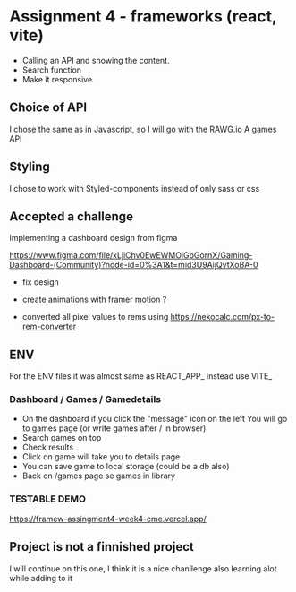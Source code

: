 # Assignment 4 - frameworks (react, vite)

- Calling an API and showing the content. 
- Search function
- Make it responsive

## Choice of API
I chose the same as in Javascript, so I will go with the RAWG.io
A games API 

## Styling
I chose to work with Styled-components instead of only sass or css

## Accepted a challenge
Implementing a dashboard design from figma

https://www.figma.com/file/xLjiChv0EwEWMOiGbGornX/Gaming-Dashboard-(Community)?node-id=0%3A1&t=mid3U9AijQvtXoBA-0

- fix design
- create animations with framer motion ?

- converted all pixel values to rems using 
https://nekocalc.com/px-to-rem-converter

## ENV
For the ENV files it was almost same as REACT_APP_ instead use VITE_

### Dashboard / Games / Gamedetails
- On the dashboard if you click the "message" icon on the left
You will go to games page (or write games after / in browser)
- Search games on top
- Check results
- Click on game will take you to details page
- You can save game to local storage (could be a db also)
- Back on /games page se games in library

### TESTABLE DEMO
https://framew-assingment4-week4-cme.vercel.app/

## Project is not a finnished project
I will continue on this one, I think it is a nice chanllenge
also learning alot while adding to it

 